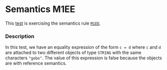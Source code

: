# Semantics M1EE

This [test](.) is exercising the semantics rule [`M1EE`](../Readme.md).

### Description

In this test, we have an equality expression of the form `c = d` where `c` and `d` are attached to two different objects of type `STRING` with the same characters `"gobo"`. The value of this expression is false because the objects are with reference semantics.
